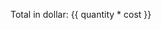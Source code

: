 <!DOCTYPE html>  
<html>  
<script src="https://ajax.googleapis.com/ajax/libs/angularjs/1.4.8/angular.min.js"></script>  
<body>  
<div ng-app="" ng-init="quantity=5;cost=5">  
<p>
Total in dollar: {{ quantity * cost }} 
</p>  
</div>  
</body>  
</html> 
